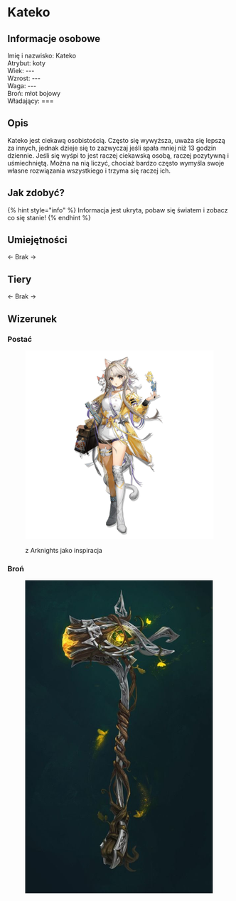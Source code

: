 # Kateko

## Informacje osobowe

Imię i nazwisko: Kateko\
Atrybut: koty\
Wiek: ---\
Wzrost: ---\
Waga: ---\
Broń: młot bojowy\
Władający: ===

## Opis

Kateko jest ciekawą osobistością. Często się wywyższa, uważa się lepszą za innych, jednak dzieje się to zazwyczaj jeśli spała mniej niż 13 godzin dziennie. Jeśli się wyśpi to jest raczej ciekawską osobą, raczej pozytywną i uśmiechniętą. Można na nią liczyć, chociaż bardzo często wymyśla swoje własne rozwiązania wszystkiego i trzyma się raczej ich.

## Jak zdobyć?

{% hint style="info" %}
Informacja jest ukryta, pobaw się światem i zobacz co się stanie!
{% endhint %}

## Umiejętności

<- Brak ->

## Tiery

<- Brak ->

## Wizerunek

### Postać

<figure><img src="../../.gitbook/assets/image (23).png" alt="" width="563"><figcaption><p>z Arknights jako inspiracja</p></figcaption></figure>

### Broń

<figure><img src="../../.gitbook/assets/image (24).png" alt="" width="422"><figcaption></figcaption></figure>
